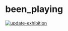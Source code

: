 # been_playing

[![update-exhibition](https://github.com/JustIceQAQ/been_playing/actions/workflows/update_exhibition.yml/badge.svg)](https://github.com/JustIceQAQ/been_playing/actions/workflows/update_exhibition.yml)
